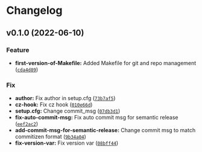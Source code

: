 # Changelog

<!--next-version-placeholder-->

## v0.1.0 (2022-06-10)
### Feature
* **first-version-of-Makefile:** Added Makefile for git and repo management ([`cda4d89`](https://github.com/jam82/test-release/commit/cda4d89fb22a1db8d425851da490d42f0570864c))

### Fix
* **author:** Fix author in setup.cfg ([`73b7af5`](https://github.com/jam82/test-release/commit/73b7af532010c6146bcfad9dd6c62171db9887de))
* **cz-hook:** Fix cz hook ([`010e66d`](https://github.com/jam82/test-release/commit/010e66df6f517cc71fabd2efc96a6b5745f16a28))
* **setup.cfg:** Change commit_msg ([`07db3d1`](https://github.com/jam82/test-release/commit/07db3d11411aa06648998ff77ad66ffd623e6684))
* **fix-auto-commit-msg:** Fix auto commit msg for semantic release ([`eef2ac2`](https://github.com/jam82/test-release/commit/eef2ac26c64e773da02e65f20776bfc76f0a2a27))
* **add-commit-msg-for-semantic-release:** Change commit msg to match commitizen format ([`9b34a04`](https://github.com/jam82/test-release/commit/9b34a0496877ed206a2e5ad4cf3b2143c8fed9f2))
* **fix-version-var:** Fix version var ([`08bff44`](https://github.com/jam82/test-release/commit/08bff44ed87c84a49936344742c305cf28fe02b1))
